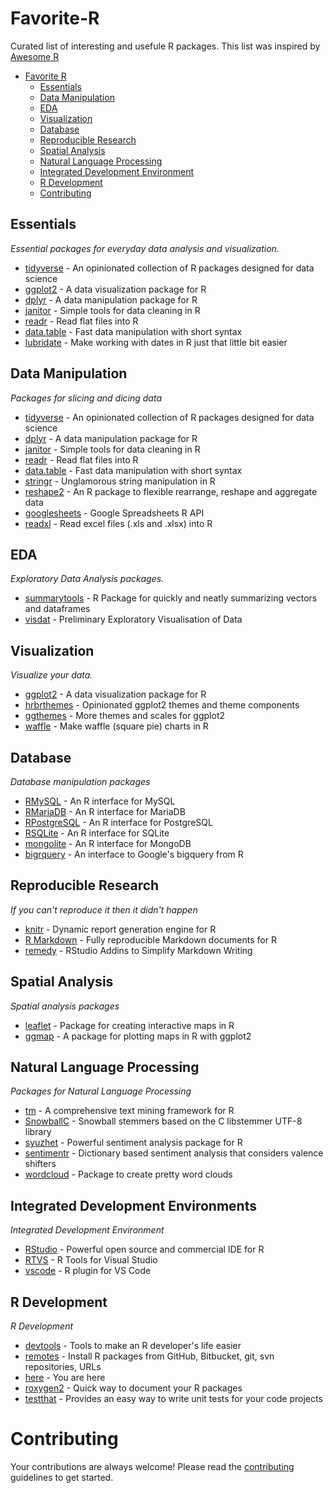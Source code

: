 # Favorite-R
Curated list of interesting and usefule R packages. This list was inspired by [Awesome R](https://github.com/qinwf/awesome-R)

- [Favorite R](#favorite-)
  - [Essentials](#essentials)
  - [Data Manipulation](#data-manipulation)
  - [EDA](#eda)
  - [Visualization](#visualization)
  - [Database](#database)
  - [Reproducible Research](#reproducible-research)
  - [Spatial Analysis](#spatial-analysis)
  - [Natural Language Processing](#natural-language-processing)
  - [Integrated Development Environment](#integrated-development-environments)
  - [R Development](#r-development)
  - [Contributing](#contributing)
  
## Essentials
*Essential packages for everyday data analysis and visualization.*

* [tidyverse](https://github.com/tidyverse/tidyverse) - An opinionated collection of R packages designed for data science
* [ggplot2](https://github.com/tidyverse/ggplot2) - A data visualization package for R
* [dplyr](https://github.com/tidyverse/dplyr) - A data manipulation package for R
* [janitor](https://github.com/sfirke/janitor) - Simple tools for data cleaning in R
* [readr](https://github.com/tidyverse/readr) - Read flat files into R
* [data.table](https://github.com/Rdatatable/data.table) - Fast data manipulation with short syntax
* [lubridate](https://github.com/tidyverse/lubridate) - Make working with dates in R just that little bit easier

## Data Manipulation
*Packages for slicing and dicing data*

* [tidyverse](https://github.com/tidyverse/tidyverse) - An opinionated collection of R packages designed for data science
* [dplyr](https://github.com/tidyverse/dplyr) - A data manipulation package for R
* [janitor](https://github.com/sfirke/janitor) - Simple tools for data cleaning in R
* [readr](https://github.com/tidyverse/readr) - Read flat files into R
* [data.table](https://github.com/Rdatatable/data.table) - Fast data manipulation with short syntax
* [stringr](https://github.com/tidyverse/stringr) - Unglamorous string manipulation in R
* [reshape2](https://github.com/hadley/reshape) - An R package to flexible rearrange, reshape and aggregate data
* [googlesheets](https://github.com/jennybc/googlesheets) - Google Spreadsheets R API
* [readxl](https://github.com/tidyverse/readxl) - Read excel files (.xls and .xlsx) into R


## EDA
*Exploratory Data Analysis packages.*

* [summarytools](https://github.com/dcomtois/summarytools) - R Package for quickly and neatly summarizing vectors and dataframes
* [visdat](https://github.com/ropensci/visdat) - Preliminary Exploratory Visualisation of Data

## Visualization
*Visualize your data.*

* [ggplot2](https://github.com/tidyverse/ggplot2) - A data visualization package for R
* [hrbrthemes](https://github.com/hrbrmstr/hrbrthemes) - Opinionated ggplot2 themes and theme components
* [ggthemes](https://github.com/jrnold/ggthemes) - More themes and scales for ggplot2
* [waffle](https://github.com/hrbrmstr/waffle) - Make waffle (square pie) charts in R

## Database
*Database manipulation packages*

* [RMySQL](https://github.com/r-dbi/RMySQL) - An R interface for MySQL
* [RMariaDB](https://github.com/r-dbi/RMariaDB) - An R interface for MariaDB
* [RPostgreSQL](https://cran.r-project.org/web/packages/RPostgreSQL/index.html) - An R interface for PostgreSQL
* [RSQLite](https://github.com/r-dbi/RSQLite) - An R interface for SQLite
* [mongolite](https://github.com/jeroen/mongolite) - An R interface for MongoDB
* [bigrquery](https://github.com/r-dbi/bigrquery) - An interface to Google's bigquery from R

## Reproducible Research
*If you can't reproduce it then it didn't happen*

* [knitr](http://yihui.name/knitr/) - Dynamic report generation engine for R
* [R Markdown](https://rmarkdown.rstudio.com/) - Fully reproducible Markdown documents for R
* [remedy](https://github.com/ThinkR-open/remedy) - RStudio Addins to Simplify Markdown Writing

## Spatial Analysis
*Spatial analysis packages*

* [leaflet](https://rstudio.github.io/leaflet/) - Package for creating interactive maps in R
* [ggmap](https://github.com/dkahle/ggmap) - A package for plotting maps in R with ggplot2

## Natural Language Processing
*Packages for Natural Language Processing*

* [tm](http://cran.r-project.org/web/packages/tm/index.html) - A comprehensive text mining framework for R
* [SnowballC](https://cran.rstudio.com/web/packages/SnowballC/index.html) - Snowball stemmers based on the C libstemmer UTF-8 library
* [syuzhet](https://cran.r-project.org/web/packages/syuzhet/index.html) - Powerful sentiment analysis package for R
* [sentimentr](https://github.com/trinker/sentimentr) - Dictionary based sentiment analysis that considers valence shifters
* [wordcloud](https://cran.r-project.org/web/packages/wordcloud/index.html) - Package to create pretty word clouds


## Integrated Development Environments
*Integrated Development Environment*

* [RStudio](https://www.rstudio.com/) - Powerful open source and commercial IDE for R
* [RTVS](https://docs.microsoft.com/en-us/visualstudio/rtvs/installer) - R Tools for Visual Studio
* [vscode](https://marketplace.visualstudio.com/items?itemName=Ikuyadeu.r) - R plugin for VS Code

## R Development
*R Development*

* [devtools](https://github.com/r-lib/devtools) - Tools to make an R developer's life easier
* [remotes](https://github.com/r-lib/remotes) - Install R packages from GitHub, Bitbucket, git, svn repositories, URLs
* [here](https://github.com/krlmlr/here) - You are here
* [roxygen2](https://github.com/klutometis/roxygen) -  Quick way to document your R packages
* [testthat](https://github.com/r-lib/testthat) - Provides an easy way to write unit tests for your code projects

# Contributing
Your contributions are always welcome! Please read the [contributing](https://github.com/erikhoward/favorite-R/blob/master/CONTRIBUTING.md) guidelines to get started.
